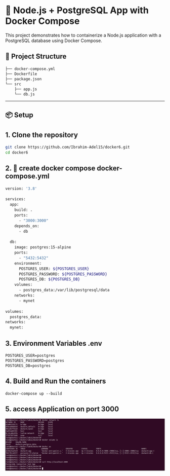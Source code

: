 # 🚀 Node.js + PostgreSQL App with Docker Compose

This project demonstrates how to containerize a Node.js application with a PostgreSQL database using Docker Compose.

## 📁 Project Structure
```
├── docker-compose.yml
├── Dockerfile
├── package.json
└── src
    ├── app.js
    └── db.js
```
---
## 📦 Setup
## 1. Clone the repository
```bash
git clone https://github.com/Ibrahim-Adel15/docker6.git
cd docker6
```
## 2.  🐳 create docker compose  docker-compose.yml
```bash
version: '3.8'

services:
  app:
    build: .
    ports:
      - "3000:3000"
    depends_on:
      - db

  db:
    image: postgres:15-alpine
    ports:
      - "5432:5432"
    environment:
      POSTGRES_USER: ${POSTGRES_USER}
      POSTGRES_PASSWORD: ${POSTGRES_PASSWORD}
      POSTGRES_DB: ${POSTGRES_DB}
    volumes:
      - postgres_data:/var/lib/postgresql/data
    networks:
      - mynet

volumes:
  postgres_data:
networks:
  mynet:
```

## 3. Environment Variables .env
```
POSTGRES_USER=postgres
POSTGRES_PASSWORD=postgres
POSTGRES_DB=postgres
```
## 4. Build and Run the containers
```
docker-compose up --build
```
## 5. access Application on port 3000

![alt text](image.png)



